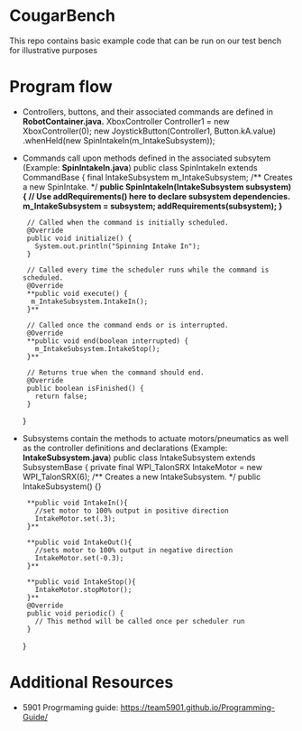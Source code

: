 # CougarBench
This repo contains basic example code that can be run on our test bench for illustrative purposes

# Program flow
- Controllers, buttons, and their associated commands are defined in **RobotContainer.java.**
     XboxController Controller1 = new XboxController(0);
         new JoystickButton(Controller1, Button.kA.value)
        .whenHeld(new SpinIntakeIn(m_IntakeSubsystem));
    
- Commands call upon methods defined in the associated subsytem (Example: **SpinIntakeIn.java**)
     public class SpinIntakeIn extends CommandBase {
       final IntakeSubsystem m_IntakeSubsystem;
       /** Creates a new SpinIntake. */
       **public SpinIntakeIn(IntakeSubsystem subsystem) {
         // Use addRequirements() here to declare subsystem dependencies.
         m_IntakeSubsystem = subsystem;
         addRequirements(subsystem);
       }**

       // Called when the command is initially scheduled.
       @Override
       public void initialize() {
         System.out.println("Spinning Intake In");
       }

       // Called every time the scheduler runs while the command is scheduled.
       @Override
       **public void execute() {
        m_IntakeSubsystem.IntakeIn();
       }**

       // Called once the command ends or is interrupted.
       @Override
       **public void end(boolean interrupted) {
         m_IntakeSubsystem.IntakeStop();
       }**

       // Returns true when the command should end.
       @Override
       public boolean isFinished() {
         return false;
       }
     }
- Subsystems contain the methods to actuate motors/pneumatics as well as the controller definitions and declarations (Example: **IntakeSubsystem.java**)
      public class IntakeSubsystem extends SubsystemBase {
       private final WPI_TalonSRX IntakeMotor = new WPI_TalonSRX(6);
       /** Creates a new IntakeSubsystem. */
       public IntakeSubsystem() {}

       **public void IntakeIn(){
         //set motor to 100% output in positive direction
         IntakeMotor.set(.3);
       }**

       **public void IntakeOut(){
         //sets motor to 100% output in negative direction
         IntakeMotor.set(-0.3);
       }**

       **public void IntakeStop(){
         IntakeMotor.stopMotor();
       }**
       @Override
       public void periodic() {
         // This method will be called once per scheduler run
       }
     }

# Additional Resources
 - 5901 Progrmaming guide: https://team5901.github.io/Programming-Guide/
